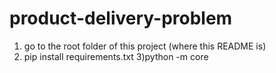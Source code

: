 # product-delivery-problem

1) go to the root folder of this project (where this README is)
2) pip install requirements.txt
3)python -m core